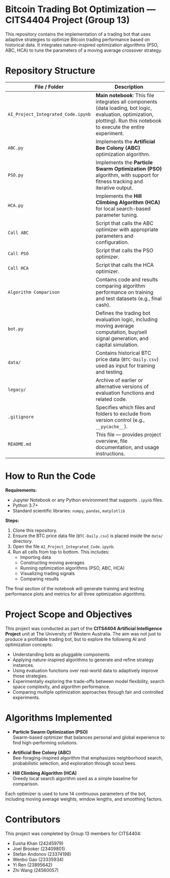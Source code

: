 # Bitcoin Trading Bot Optimization — CITS4404 Project (Group 13)

This repository contains the implementation of a trading bot that uses adaptive strategies to optimize Bitcoin trading performance based on historical data. It integrates nature-inspired optimization algorithms (PSO, ABC, HCA) to tune the parameters of a moving average crossover strategy.

# Repository Structure

| File / Folder | Description |
|---------------|-------------|
| `AI_Project_Integrated_Code.ipynb` | **Main notebook**: This file integrates all components (data loading, bot logic, evaluation, optimization, plotting). Run this notebook to execute the entire experiment. |
| `ABC.py` | Implements the **Artificial Bee Colony (ABC)** optimization algorithm. |
| `PSO.py` | Implements the **Particle Swarm Optimization (PSO)** algorithm, with support for fitness tracking and iterative output. |
| `HCA.py` | Implements the **Hill Climbing Algorithm (HCA)** for local search-based parameter tuning. |
| `Call ABC` | Script that calls the ABC optimizer with appropriate parameters and configuration. |
| `Call PSO` | Script that calls the PSO optimizer. |
| `Call HCA` | Script that calls the HCA optimizer. |
| `Algorithm Comparison` | Contains code and results comparing algorithm performance on training and test datasets (e.g., final cash). |
| `bot.py` | Defines the trading bot evaluation logic, including moving average computation, buy/sell signal generation, and capital simulation. |
| `data/` | Contains historical BTC price data (`BTC-Daily.csv`) used as input for training and testing. |
| `legacy/` | Archive of earlier or alternative versions of evaluation functions and related code. |
| `.gitignore` | Specifies which files and folders to exclude from version control (e.g., `__pycache__`). |
| `README.md` | This file — provides project overview, file documentation, and usage instructions. |


# How to Run the Code

**Requirements:**  
- Jupyter Notebook or any Python environment that supports `.ipynb` files.
- Python 3.7+
- Standard scientific libraries: `numpy`, `pandas`, `matplotlib`

**Steps:**
1. Clone this repository.
2. Ensure the BTC price data file (`BTC-Daily.csv`) is placed inside the `data/` directory.
3. Open the file `AI_Project_Integrated_Code.ipynb`.
4. Run all cells from top to bottom. This includes:
   - Importing data
   - Constructing moving averages
   - Running optimization algorithms (PSO, ABC, HCA)
   - Visualizing trading signals
   - Comparing results

The final section of the notebook will generate training and testing performance plots and metrics for all three optimization algorithms.


# Project Scope and Objectives

This project was conducted as part of the **CITS4404 Artificial Intelligence Project** unit at The University of Western Australia. The aim was not just to produce a profitable trading bot, but to explore the following AI and optimization concepts:

- Understanding bots as pluggable components.
- Applying nature-inspired algorithms to generate and refine strategy instances.
- Using evaluation functions over real-world data to adaptively improve those strategies.
- Experimentally exploring the trade-offs between model flexibility, search space complexity, and algorithm performance.
- Comparing multiple optimization approaches through fair and controlled experiments.


# Algorithms Implemented

- **Particle Swarm Optimization (PSO)**  
  Swarm-based optimizer that balances personal and global experience to find high-performing solutions.

- **Artificial Bee Colony (ABC)**  
  Bee-foraging-inspired algorithm that emphasizes neighborhood search, probabilistic selection, and exploration through scout bees.

- **Hill Climbing Algorithm (HCA)**  
  Greedy local search algorithm used as a simple baseline for comparison.

Each optimizer is used to tune 14 continuous parameters of the bot, including moving average weights, window lengths, and smoothing factors.


# Contributors

This project was completed by Group 13 members for CITS4404:

- Eusha Khan (24245979)
- Joel Brooker (23409801) 
- Stefan Andonov (23374198)
- Wenbo Gao (23335934)
- Yi Ren (23895642)
- Zhi Wang (24560057) 
